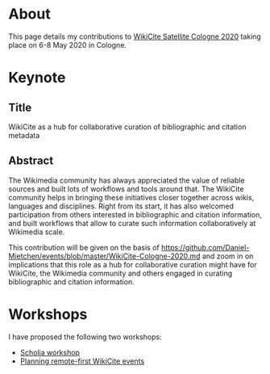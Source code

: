 # About

This page details my contributions to [WikiCite Satellite Cologne 2020](https://www.wikidata.org/wiki/Wikidata:WikiCite_Satellite_Cologne_2020) taking place on 6-8 May 2020 in Cologne.

# Keynote

## Title

WikiCite as a hub for collaborative curation of bibliographic and citation metadata

## Abstract

The Wikimedia community has always appreciated the value of reliable sources and built lots of workflows and tools around that. The WikiCite community helps in bringing these initiatives closer together across wikis, languages and disciplines. Right from its start, it has also welcomed participation from others interested in bibliographic and citation information, and built workflows that allow to curate such information collaboratively at Wikimedia scale. 

This contribution will be given on the basis of https://github.com/Daniel-Mietchen/events/blob/master/WikiCite-Cologne-2020.md and zoom in on implications that this role as a hub for collaborative curation might have for WikiCite, the Wikimedia community and others engaged in curating bibliographic and citation information.

# Workshops

I have proposed the following two workshops:

- [Scholia workshop](https://www.wikidata.org/wiki/Wikidata:WikiCite_Satellite_Cologne_2020/Submission/Scholia_workshop)
- [Planning remote-first WikiCite events](https://www.wikidata.org/wiki/Wikidata:WikiCite_Satellite_Cologne_2020/Submission/Planning_remote-first_WikiCite_events)
